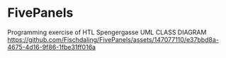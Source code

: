 # FivePanels

Programming exercise of HTL Spengergasse
UML CLASS DIAGRAM https://github.com/Fischdaling/FivePanels/assets/147077110/e37bbd8a-4675-4d16-9f86-1fbe31ff016a
